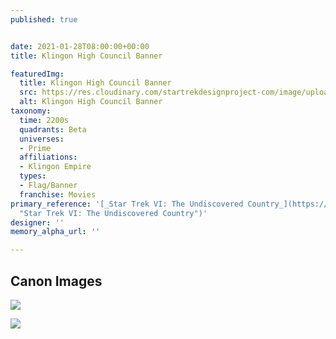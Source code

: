 ```yaml
---
published: true


date: 2021-01-28T08:00:00+00:00
title: Klingon High Council Banner

featuredImg:
  title: Klingon High Council Banner
  src: https://res.cloudinary.com/startrekdesignproject-com/image/upload/v1611964232/KlingonHighCouncilBanner.png
  alt: Klingon High Council Banner
taxonomy:
  time: 2200s
  quadrants: Beta
  universes:
  - Prime
  affiliations:
  - Klingon Empire
  types:
  - Flag/Banner
  franchise: Movies
primary_reference: '[_Star Trek VI: The Undiscovered Country_](https://memory-alpha.fandom.com/wiki/Star_Trek_VI:_The_Undiscovered_Country
  "Star Trek VI: The Undiscovered Country")'
designer: ''
memory_alpha_url: ''

---
```

## Canon Images

![](https://res.cloudinary.com/startrekdesignproject-com/image/upload/v1611964233/KlingonHighCouncilBanner-UndscoveredCountry-1.jpg)

![](https://res.cloudinary.com/startrekdesignproject-com/image/upload/v1611964232/KlingonHighCouncilBanner-UndscoveredCountry-2.jpg)